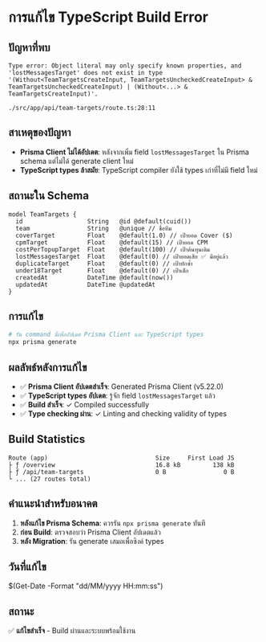 # การแก้ไข TypeScript Build Error

## ปัญหาที่พบ
```
Type error: Object literal may only specify known properties, and 'lostMessagesTarget' does not exist in type '(Without<TeamTargetsCreateInput, TeamTargetsUncheckedCreateInput> & TeamTargetsUncheckedCreateInput) | (Without<...> & TeamTargetsCreateInput)'.

./src/app/api/team-targets/route.ts:28:11
```

## สาเหตุของปัญหา
- **Prisma Client ไม่ได้อัปเดต**: หลังจากเพิ่ม field `lostMessagesTarget` ใน Prisma schema แต่ไม่ได้ generate client ใหม่
- **TypeScript types ล้าสมัย**: TypeScript compiler ยังใช้ types เก่าที่ไม่มี field ใหม่

## สถานะใน Schema
```prisma
model TeamTargets {
  id                  String   @id @default(cuid())
  team                String   @unique // ชื่อทีม
  coverTarget         Float    @default(1.0) // เป้ายอด Cover ($)
  cpmTarget           Float    @default(15) // เป้ายอด CPM
  costPerTopupTarget  Float    @default(100) // เป้าต้นทุนเติม
  lostMessagesTarget  Float    @default(0) // เป้ายอดเสีย ✅ มีอยู่แล้ว
  duplicateTarget     Float    @default(0) // เป้าทักซ้ำ
  under18Target       Float    @default(0) // เป้าเด็ก
  createdAt           DateTime @default(now())
  updatedAt           DateTime @updatedAt
}
```

## การแก้ไข
```bash
# รัน command นี้เพื่ออัปเดต Prisma Client และ TypeScript types
npx prisma generate
```

## ผลลัพธ์หลังการแก้ไข
- ✅ **Prisma Client อัปเดตสำเร็จ**: Generated Prisma Client (v5.22.0)
- ✅ **TypeScript types อัปเดต**: รู้จัก field `lostMessagesTarget` แล้ว
- ✅ **Build สำเร็จ**: ✓ Compiled successfully
- ✅ **Type checking ผ่าน**: ✓ Linting and checking validity of types

## Build Statistics
```
Route (app)                              Size     First Load JS
├ ƒ /overview                            16.8 kB         138 kB
├ ƒ /api/team-targets                    0 B                0 B
└ ... (27 routes total)
```

## คำแนะนำสำหรับอนาคต
1. **หลังแก้ไข Prisma Schema**: ควรรัน `npx prisma generate` ทันที
2. **ก่อน Build**: ตรวจสอบว่า Prisma Client อัปเดตแล้ว
3. **หลัง Migration**: รัน generate เสมอเพื่อซิงค์ types

## วันที่แก้ไข
$(Get-Date -Format "dd/MM/yyyy HH:mm:ss")

## สถานะ
✅ **แก้ไขสำเร็จ** - Build ผ่านและระบบพร้อมใช้งาน